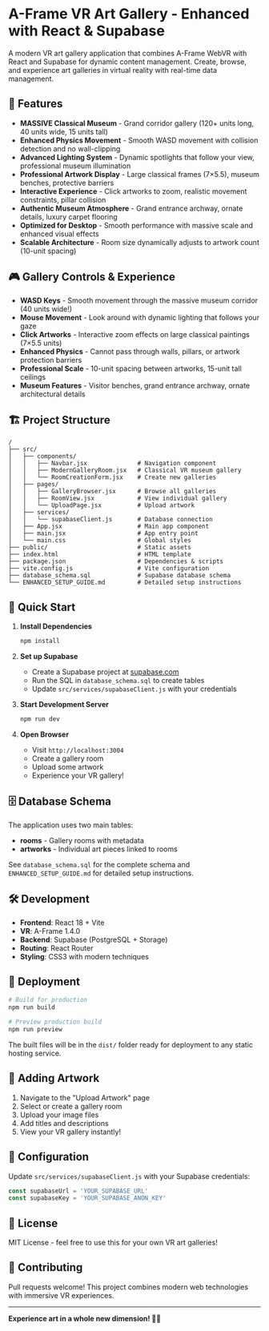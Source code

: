 # A-Frame VR Art Gallery - Enhanced with React & Supabase

A modern VR art gallery application that combines A-Frame WebVR with React and Supabase for dynamic content management. Create, browse, and experience art galleries in virtual reality with real-time data management.

## 🚀 Features

- **MASSIVE Classical Museum** - Grand corridor gallery (120+ units long, 40 units wide, 15 units tall)
- **Enhanced Physics Movement** - Smooth WASD movement with collision detection and no wall-clipping
- **Advanced Lighting System** - Dynamic spotlights that follow your view, professional museum illumination
- **Professional Artwork Display** - Large classical frames (7×5.5), museum benches, protective barriers
- **Interactive Experience** - Click artworks to zoom, realistic movement constraints, pillar collision
- **Authentic Museum Atmosphere** - Grand entrance archway, ornate details, luxury carpet flooring
- **Optimized for Desktop** - Smooth performance with massive scale and enhanced visual effects
- **Scalable Architecture** - Room size dynamically adjusts to artwork count (10-unit spacing)

## 🎮 Gallery Controls & Experience

- **WASD Keys** - Smooth movement through the massive museum corridor (40 units wide!)
- **Mouse Movement** - Look around with dynamic lighting that follows your gaze
- **Click Artworks** - Interactive zoom effects on large classical paintings (7×5.5 units)
- **Enhanced Physics** - Cannot pass through walls, pillars, or artwork protection barriers
- **Professional Scale** - 10-unit spacing between artworks, 15-unit tall ceilings
- **Museum Features** - Visitor benches, grand entrance archway, ornate architectural details

## 🏗️ Project Structure

```
/
├── src/
│   ├── components/
│   │   ├── Navbar.jsx              # Navigation component
│   │   ├── ModernGalleryRoom.jsx   # Classical VR museum gallery
│   │   └── RoomCreationForm.jsx    # Create new galleries
│   ├── pages/
│   │   ├── GalleryBrowser.jsx      # Browse all galleries
│   │   ├── RoomView.jsx            # View individual gallery
│   │   └── UploadPage.jsx          # Upload artwork
│   ├── services/
│   │   └── supabaseClient.js       # Database connection
│   ├── App.jsx                     # Main app component
│   ├── main.jsx                    # App entry point
│   └── main.css                    # Global styles
├── public/                         # Static assets
├── index.html                      # HTML template
├── package.json                    # Dependencies & scripts
├── vite.config.js                  # Vite configuration
├── database_schema.sql             # Supabase database schema
└── ENHANCED_SETUP_GUIDE.md         # Detailed setup instructions
```

## 🚀 Quick Start

1. **Install Dependencies**
   ```bash
   npm install
   ```

2. **Set up Supabase**
   - Create a Supabase project at [supabase.com](https://supabase.com)
   - Run the SQL in `database_schema.sql` to create tables
   - Update `src/services/supabaseClient.js` with your credentials

3. **Start Development Server**
   ```bash
   npm run dev
   ```

4. **Open Browser**
   - Visit `http://localhost:3004`
   - Create a gallery room
   - Upload some artwork
   - Experience your VR gallery!

## 🗄️ Database Schema

The application uses two main tables:
- **rooms** - Gallery rooms with metadata
- **artworks** - Individual art pieces linked to rooms

See `database_schema.sql` for the complete schema and `ENHANCED_SETUP_GUIDE.md` for detailed setup instructions.

## 🛠️ Development

- **Frontend**: React 18 + Vite
- **VR**: A-Frame 1.4.0
- **Backend**: Supabase (PostgreSQL + Storage)
- **Routing**: React Router
- **Styling**: CSS3 with modern techniques

## 📱 Deployment

```bash
# Build for production
npm run build

# Preview production build
npm run preview
```

The built files will be in the `dist/` folder ready for deployment to any static hosting service.

## 🎨 Adding Artwork

1. Navigate to the "Upload Artwork" page
2. Select or create a gallery room
3. Upload your image files
4. Add titles and descriptions
5. View your VR gallery instantly!

## 🔧 Configuration

Update `src/services/supabaseClient.js` with your Supabase credentials:

```javascript
const supabaseUrl = 'YOUR_SUPABASE_URL'
const supabaseKey = 'YOUR_SUPABASE_ANON_KEY'
```

## 📄 License

MIT License - feel free to use this for your own VR art galleries!

## 🤝 Contributing

Pull requests welcome! This project combines modern web technologies with immersive VR experiences.

---

**Experience art in a whole new dimension! 🎨🥽**

